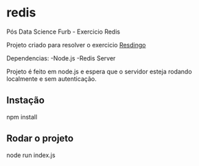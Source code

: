 # redis
Pós Data Science Furb - Exercicio Redis

Projeto criado para resolver o exercicio [Resdingo](https://www.dropbox.com/sh/45stbqgbj2nzuy5/AAB8T7F3gEjLzIzKc8Uqh6g2a/Atividades?dl=0&preview=1.+Exercicios+-+Redis+-+Alunos.pdf&subfolder_nav_tracking=1)

Dependencias:
-Node.js
-Redis Server

Projeto é feito em node.js e espera que o servidor esteja rodando localmente e sem autenticação.

## Instação

npm install

## Rodar o projeto

node run index.js